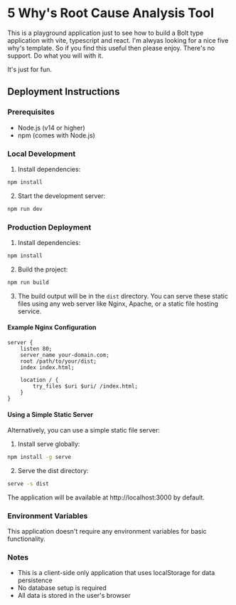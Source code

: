# 5 Why's Root Cause Analysis Tool

This is a playground application just to see how to build a Bolt type application with vite, typescript and react. I'm alwyas looking for a nice five why's template. So if you find this useful then please enjoy. There's no support. Do what you will with it.

It's just for fun.

## Deployment Instructions

### Prerequisites
- Node.js (v14 or higher)
- npm (comes with Node.js)

### Local Development
1. Install dependencies:
```bash
npm install
```

2. Start the development server:
```bash
npm run dev
```

### Production Deployment
1. Install dependencies:
```bash
npm install
```

2. Build the project:
```bash
npm run build
```

3. The build output will be in the `dist` directory. You can serve these static files using any web server like Nginx, Apache, or a static file hosting service.

#### Example Nginx Configuration
```nginx
server {
    listen 80;
    server_name your-domain.com;
    root /path/to/your/dist;
    index index.html;

    location / {
        try_files $uri $uri/ /index.html;
    }
}
```

#### Using a Simple Static Server
Alternatively, you can use a simple static file server:

1. Install serve globally:
```bash
npm install -g serve
```

2. Serve the dist directory:
```bash
serve -s dist
```

The application will be available at http://localhost:3000 by default.

### Environment Variables
This application doesn't require any environment variables for basic functionality.

### Notes
- This is a client-side only application that uses localStorage for data persistence
- No database setup is required
- All data is stored in the user's browser